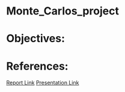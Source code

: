 # Monte_Carlos_project

# Objectives:

# References:
[Report Link](https://drive.google.com/file/d/1GbAxnoby00t8QO3BTr90mlVxzdjLBo0l/view?usp=sharing)
[Presentation Link](https://docs.google.com/presentation/d/1uBzKjWXdYxMGWVV9ZSAwbvirT0w64ukGGi0jyVlKA9I/edit#slide=id.p)
